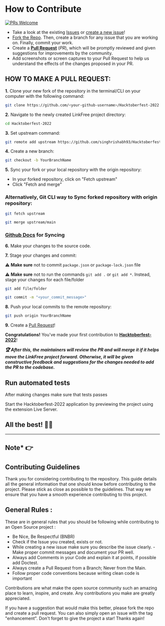 # How to Contribute

[![PRs Welcome](https://img.shields.io/badge/PRs-welcome-brightgreen.svg?style=flat-square)](https://github.com/singhrishabh93/Hacktoberfest-2022/pulls)

- Take a look at the existing [Issues](https://github.com/singhrishabh93/Hacktoberfest-2022/issues) or [create a new issue](https://github.com/singhrishabh93/Hacktoberfest-2022/issues/new)!
- [Fork the Repo](https://github.com/singhrishabh93/Hacktoberfest-2022/fork). Then, create a branch for any issue that you are working on. Finally, commit your work.
- Create a **[Pull Request](https://github.com/singhrishabh93/Hacktoberfest-2022/compare)** (_PR_), which will be promptly reviewed and given suggestions for improvements by the community.
- Add screenshots or screen captures to your Pull Request to help us understand the effects of the changes proposed in your PR.

## HOW TO MAKE A PULL REQUEST:

**1.** Clone your new fork of the repository in the terminal/CLI on your computer with the following command:

```bash
git clone https://github.com/<your-github-username>/Hacktoberfest-2022
```

**2.** Navigate to the newly created LinkFree project directory:

```bash
cd Hacktoberfest-2022
```

**3.** Set upstream command:

```bash
git remote add upstream https://github.com/singhrishabh93/Hacktoberfest-2022.git
```

**4.** Create a new branch:

```bash
git checkout -b YourBranchName
```

**5.** Sync your fork or your local repository with the origin repository:

- In your forked repository, click on "Fetch upstream"
- Click "Fetch and merge"

### Alternatively, Git CLI way to Sync forked repository with origin repository:

```bash
git fetch upstream
```

```bash
git merge upstream/main
```

### [Github Docs](https://docs.github.com/en/github/collaborating-with-pull-requests/addressing-merge-conflicts/resolving-a-merge-conflict-on-github) for Syncing

**6.** Make your changes to the source code.

**7.** Stage your changes and commit:

⚠️ **Make sure** not to commit `package.json` or `package-lock.json` file

⚠️ **Make sure** not to run the commands `git add .` or `git add *`. Instead, stage your changes for each file/folder

```bash
git add file/folder
```

```bash
git commit -m "<your_commit_message>"
```

**8.** Push your local commits to the remote repository:

```bash
git push origin YourBranchName
```

**9.** Create a [Pull Request](https://help.github.com/en/github/collaborating-with-issues-and-pull-requests/creating-a-pull-request)!

**Congratulations!** You've made your first contribution to [**Hacktoberfest-2022**](https://github.com/singhrishabh93/Hacktoberfest-2022/graphs/contributors)! 

**_:trophy: After this, the maintainers will review the PR and will merge it if it helps move the LinkFree project forward. Otherwise, it will be given constructive feedback and suggestions for the changes needed to add the PR to the codebase._**

## Run automated tests

After making changes make sure that tests passes

Start the Hacktoberfest-2022 application by previewing the project using the extension Live Server.


## All the best! 👍🏻

<hr class="solid">

<div>

## Note* 👉

## Contributing Guidelines
Thank you for considering contributing to the repository. This guide details all the general information that one should know before contributing to the project. Please stick as close as possible to the guidelines. That way we ensure that you have a smooth experience contributing to this project.

## General Rules :
These are in general rules that you should be following while contributing to an Open Source project :

- Be Nice, Be Respectful (BNBR)
- Check if the Issue you created, exists or not.
- While creating a new issue make sure you describe the issue clearly.
 -Make proper commit messages and document your PR well.
- Always add Comments in your Code and explain it at points, if possible add Doctest.
- Always create a Pull Request from a Branch; Never from the Main.
- Follow proper code conventions because writing clean code is important


Contributions are what make the open source community such an amazing place to learn, inspire, and create. Any contributions you make are greatly appreciated.

If you have a suggestion that would make this better, please fork the repo and create a pull request. You can also simply open an issue with the tag "enhancement". Don't forget to give the project a star! Thanks again!

</div>
